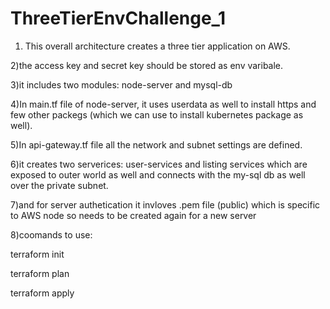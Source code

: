# ThreeTierEnvChallenge_1
1) This overall architecture creates a three tier application on AWS.

2)the access key and secret key should be stored as env varibale.

3)it includes two modules: node-server and mysql-db

4)In main.tf file of node-server, it uses userdata as well to install https and few other packegs (which we can use to install kubernetes package as well).

5)In api-gateway.tf file all the network and subnet settings are defined.

6)it creates two serverices: user-services and listing services which are exposed to outer world as well and connects with the my-sql db as well over the private subnet.

7)and for server authetication it invloves .pem file (public) which is specific to AWS node so needs to be created again for a new server

8)coomands to use:

terraform init

terraform plan

terraform apply
